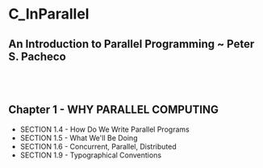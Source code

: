 # C_InParallel
## An Introduction to Parallel Programming ~ Peter S. Pacheco
<br /> <br />

## Chapter 1 - WHY PARALLEL COMPUTING
+ SECTION 1.4 - How Do We Write Parallel Programs
+ SECTION 1.5 - What We'll Be Doing
+ SECTION 1.6 - Concurrent, Parallel, Distributed
+ SECTION 1.9 - Typographical Conventions
